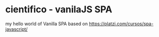 # cientifico - vanilaJS SPA
my hello world of Vanilla SPA
based on https://platzi.com/cursos/spa-javascript/
